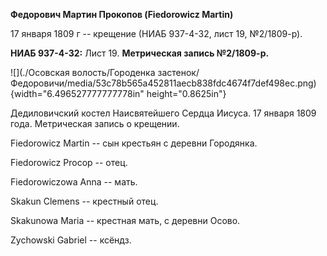 **Федорович Мартин Прокопов (Fiedorowicz Martin)**

17 января 1809 г -- крещение (НИАБ 937-4-32, лист 19, №2/1809-р).

**НИАБ 937-4-32:** Лист 19. **Метрическая запись №2/1809-р.**

![](./Осовская волость/Городенка застенок/Федоровичи/media/53c78b565a452811aecb838fdc4674f7def498ec.png){width="6.496527777777778in"
height="0.8625in"}

Дедиловичский костел Наисвятейшего Сердца Иисуса. 17 января 1809 года.
Метрическая запись о крещении.

Fiedorowicz Martin -- сын крестьян с деревни Городянка.

Fiedorowicz Procop -- отец.

Fiedorowiczowa Anna -- мать.

Skakun Clemens -- крестный отец.

Skakunowa Maria -- крестная мать, с деревни Осово.

Zychowski Gabriel -- ксёндз.
